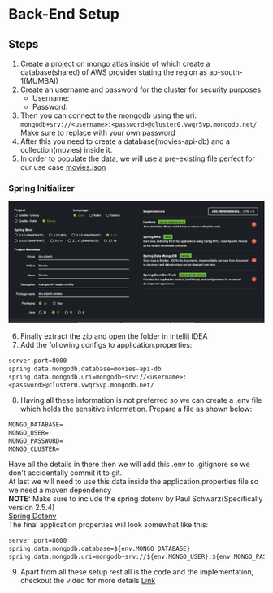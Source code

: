 # Back-End Setup

## Steps

1. Create a project on mongo atlas inside of which create a database(shared) of AWS provider stating the region as ap-south-1(MUMBAI)
2. Create an username and password for the cluster for security purposes
    - Username: <username>
    - Password: <password>
3. Then you can connect to the mongodb using the uri: `mongodb+srv://<username>:<password>@cluster0.vwqr5vp.mongodb.net/`  
    Make sure to replace <password>with your own password</password>
4. After this you need to create a database(movies-api-db) and a collection(movies) inside it.
5. In order to populate the data, we will use a pre-existing file perfect for our use case [movies.json](../Resources/movies.json)

### Spring Initializer

![Spring Initializer](../Resources/assets/04433eccb962bf808b42f6b9ed75113a.png)

6. Finally extract the zip and open the folder in Intellij IDEA
7. Add the following configs to application.properties:

```
server.port=8000
spring.data.mongodb.database=movies-api-db
spring.data.mongodb.uri=mongodb+srv://<username>:<password>@cluster0.vwqr5vp.mongodb.net/
```

8. Having all these information is not preferred so we can create a .env file which holds the sensitive information. Prepare a file as shown below:

```
MONGO_DATABASE=
MONGO_USER=
MONGO_PASSWORD=
MONGO_CLUSTER=
```

Have all the details in there then we will add this .env to .gitignore so we don't accidentally commit it to git.  
At last we will need to use this data inside the application.properties file so we need a maven dependency  
**NOTE:** Make sure to include the spring dotenv by Paul Schwarz(Specifically version 2.5.4)  
[Spring Dotenv](https://mvnrepository.com/artifact/me.paulschwarz/spring-dotenv/2.5.4)  
The final application properties will look somewhat like this:

```
server.port=8000
spring.data.mongodb.database=${env.MONGO_DATABASE}
spring.data.mongodb.uri=mongodb+srv://${env.MONGO_USER}:${env.MONGO_PASSWORD}@${env.MONGO_CLUSTER}
```

9. Apart from all these setup rest all is the code and the implementation, checkout the video for more details [Link](https://www.youtube.com/watch?v=5PdEmeopJVQ&t=13s)
